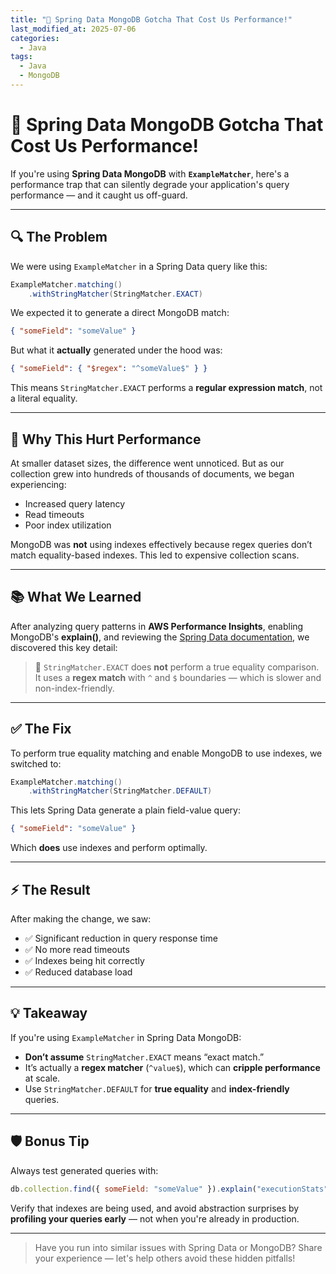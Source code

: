 ```yaml
---
title: "🚨 Spring Data MongoDB Gotcha That Cost Us Performance!"
last_modified_at: 2025-07-06
categories:
  - Java
tags:
  - Java
  - MongoDB
---
```


# 🚨 Spring Data MongoDB Gotcha That Cost Us Performance!

If you're using **Spring Data MongoDB** with **`ExampleMatcher`**, here's a performance trap that can silently degrade your application's query performance — and it caught us off-guard.

---

## 🔍 The Problem

We were using `ExampleMatcher` in a Spring Data query like this:

```java
ExampleMatcher.matching()
    .withStringMatcher(StringMatcher.EXACT)
```

We expected it to generate a direct MongoDB match:

```json
{ "someField": "someValue" }
```

But what it **actually** generated under the hood was:

```json
{ "someField": { "$regex": "^someValue$" } }
```

This means `StringMatcher.EXACT` performs a **regular expression match**, not a literal equality.

---

## 🐢 Why This Hurt Performance

At smaller dataset sizes, the difference went unnoticed. But as our collection grew into hundreds of thousands of documents, we began experiencing:

- Increased query latency
- Read timeouts
- Poor index utilization

MongoDB was **not** using indexes effectively because regex queries don’t match equality-based indexes. This led to expensive collection scans.

---

## 📚 What We Learned

After analyzing query patterns in **AWS Performance Insights**, enabling MongoDB's **explain()**, and reviewing the [Spring Data documentation](https://docs.spring.io/spring-data/), we discovered this key detail:

> 🔴 `StringMatcher.EXACT` does **not** perform a true equality comparison.
> It uses a **regex match** with `^` and `$` boundaries — which is slower and non-index-friendly.

---

## ✅ The Fix

To perform true equality matching and enable MongoDB to use indexes, we switched to:

```java
ExampleMatcher.matching()
    .withStringMatcher(StringMatcher.DEFAULT)
```

This lets Spring Data generate a plain field-value query:

```json
{ "someField": "someValue" }
```

Which **does** use indexes and perform optimally.

---

## ⚡ The Result

After making the change, we saw:

- ✅ Significant reduction in query response time
- ✅ No more read timeouts
- ✅ Indexes being hit correctly
- ✅ Reduced database load

---

## 💡 Takeaway

If you're using `ExampleMatcher` in Spring Data MongoDB:

- **Don’t assume** `StringMatcher.EXACT` means “exact match.”
- It’s actually a **regex matcher** (`^value$`), which can **cripple performance** at scale.
- Use `StringMatcher.DEFAULT` for **true equality** and **index-friendly** queries.

---

## 🛡️ Bonus Tip

Always test generated queries with:

```javascript
db.collection.find({ someField: "someValue" }).explain("executionStats");
```

Verify that indexes are being used, and avoid abstraction surprises by **profiling your queries early** — not when you're already in production.

---

> Have you run into similar issues with Spring Data or MongoDB?
> Share your experience — let's help others avoid these hidden pitfalls!
